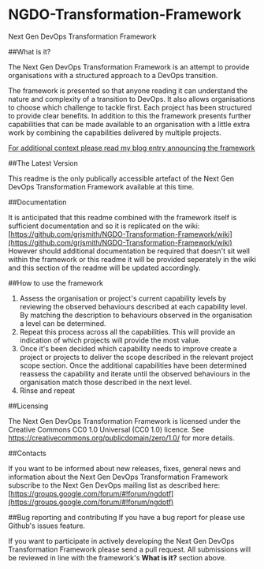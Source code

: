 # NGDO-Transformation-Framework
Next Gen DevOps Transformation Framework

##What is it?

The Next Gen DevOps Transformation Framework is an attempt to provide organisations with a structured approach to a DevOps transition.

The framework is presented so that anyone reading it can understand the nature and complexity of a transition to DevOps. It also allows organisations to choose which challenge to tackle first. Each project has been structured to provide clear benefits. In addition to this the framework presents further capabilities that can be made available to an organisation with a little extra work by combining the capabilities delivered by multiple projects.

[For additional context please read my blog entry announcing the framework](http://nextgendevops.com/2015/04/07/whats-next-for-next-gen-devops/)


##The Latest Version

This readme is the only publically accessible artefact of the Next Gen DevOps Transformation Framework available at this time.

##Documentation

It is anticipated that this readme combined with the framework itself is sufficient documentation and so it is replicated on the wiki:
[https://github.com/grjsmith/NGDO-Transformation-Framework/wiki](https://github.com/grjsmith/NGDO-Transformation-Framework/wiki)
However should additional documentation be required that doesn't sit well within the framework or this readme it will be provided seperately in the wiki and this section of the readme will be updated accordingly.


##How to use the framework

1. Assess the organisation or project's current capability levels by reviewing the observed behaviours described at each capability level. By matching the description to behaviours observed in the organisation a level can be determined.
2. Repeat this process across all the capabilities. This will provide an indication of which projects will provide the most value.
3. Once it's been decided which capability needs to improve create a project or projects to deliver the scope described in the relevant project scope section. Once the additional capabilities have been determined reassess the capability and iterate until the observed behaviours in the organisation match those described in the next level.
4. Rinse and repeat



##Licensing

The Next Gen DevOps Transformation Framework is licensed under the 
Creative Commons CC0 1.0 Universal (CC0 1.0) licence. See 
https://creativecommons.org/publicdomain/zero/1.0/ for more details.

##Contacts

If you want to be informed about new releases, fixes, general news 
and information about the Next Gen DevOps Transformation Framework
subscribe to the Next Gen DevOps mailing list as described here:
[https://groups.google.com/forum/#!forum/ngdotf](https://groups.google.com/forum/#!forum/ngdotf)

##Bug reporting and contributing
If you have a bug report for please use Github's issues feature.

If you want to participate in actively developing the Next Gen DevOps
Transformation Framework please send a pull request. All submissions will be reviewed in line with the framework's **What is it?** section above.